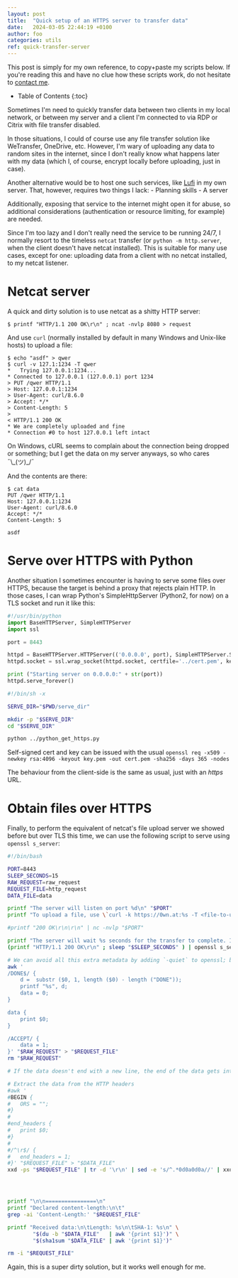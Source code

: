 ```yaml
---
layout: post
title:  "Quick setup of an HTTPS server to transfer data"
date:	2024-03-05 22:44:19 +0100
author: foo
categories: utils
ref: quick-transfer-server
---
```


This post is simply for my own reference, to copy+paste my scripts below.
If you're reading this and have no clue how these scripts work, do not hesitate to [contact me](/about).

* Table of Contents
{:toc}

Sometimes I'm need to quickly transfer data between two clients in my local network, or between my server and a client I'm connected to via RDP or Citrix with file transfer disabled.

In those situations, I could of course use any file transfer solution like WeTransfer, OneDrive, etc.
However, I'm wary of uploading any data to random sites in the internet, since I don't really know what happens later with my data (which I, of course, encrypt locally before uploading, just in case).

Another alternative would be to host one such services, like [Lufi](https://framagit.org/fiat-tux/hat-softwares/lufi) in my own server.
That, however, requires two things I lack:
    - Planning skills
    - A server

Additionally, exposing that service to the internet might open it for abuse, so additional considerations (authentication or resource limiting, for example) are needed.


Since I'm too lazy and I don't really need the service to be running 24/7, I normally resort to the timeless `netcat` transfer (or `python -m http.server`, when the client doesn't have netcat installed).
This is suitable for many use cases, except for one: uploading data from a client with no netcat installed, to my netcat listener.

# Netcat server

A quick and dirty solution is to use netcat as a shitty HTTP server:
```
$ printf "HTTP/1.1 200 OK\r\n" ; ncat -nvlp 8080 > request
```

And use `curl` (normally installed by default in many Windows and Unix-like hosts) to upload a file:
```
$ echo "asdf" > qwer
$ curl -v 127.1:1234 -T qwer
*   Trying 127.0.0.1:1234...
* Connected to 127.0.0.1 (127.0.0.1) port 1234
> PUT /qwer HTTP/1.1
> Host: 127.0.0.1:1234
> User-Agent: curl/8.6.0
> Accept: */*
> Content-Length: 5
>
< HTTP/1.1 200 OK
* We are completely uploaded and fine
* Connection #0 to host 127.0.0.1 left intact
```
On Windows, cURL seems to complain about the connection being dropped or something; but I get the data on my server anyways, so who cares ¯\\\_(ツ)\_/¯

And the contents are there:
```
$ cat data
PUT /qwer HTTP/1.1
Host: 127.0.0.1:1234
User-Agent: curl/8.6.0
Accept: */*
Content-Length: 5

asdf
```


# Serve over HTTPS with Python

Another situation I sometimes encounter is having to serve some files over HTTPS, because the target is behind a proxy that rejects plain HTTP.
In those cases, I can wrap Python's SimpleHttpServer (Python2, for now) on a TLS socket and run it like this:

```py
#!/usr/bin/python
import BaseHTTPServer, SimpleHTTPServer
import ssl

port = 8443

httpd = BaseHTTPServer.HTTPServer(('0.0.0.0', port), SimpleHTTPServer.SimpleHTTPRequestHandler)
httpd.socket = ssl.wrap_socket(httpd.socket, certfile='../cert.pem', keyfile = '../key.pem', server_side=True)

print ("Starting server on 0.0.0.0:" + str(port))
httpd.serve_forever()
```

```sh
#!/bin/sh -x

SERVE_DIR="$PWD/serve_dir"

mkdir -p "$SERVE_DIR"
cd "$SERVE_DIR"

python ../python_get_https.py
```

Self-signed cert and key can be issued with the usual `openssl req -x509 -newkey rsa:4096 -keyout key.pem -out cert.pem -sha256 -days 365 -nodes`

The behaviour from the client-side is the same as usual, just with an _https_ URL.


# Obtain files over HTTPS

Finally, to perform the equivalent of netcat's file upload server we showed before but over TLS this time, we can use the following script to serve using `openssl s_server`:
```sh
#!/bin/bash

PORT=8443
SLEEP_SECONDS=15
RAW_REQUEST=raw_request
REQUEST_FILE=http_request
DATA_FILE=data

printf "The server will listen on port %d\n" "$PORT"
printf "To upload a file, use \`curl -k https://0wn.at:%s -T <file-to-upload>\`\n" "$PORT"

#printf "200 OK\r\n\r\n" | nc -nvlp "$PORT"

printf "The server will wait %s seconds for the transfer to complete. If it takes longer (for bigger files or congested network), modify the SLEEP_SECONDS variable.\n" "$SLEEP_SECONDS"
(printf "HTTP/1.1 200 OK\r\n" ; sleep "$SLEEP_SECONDS" ) | openssl s_server -key key.pem -cert cert.pem -accept "$PORT" > "$RAW_REQUEST"

# We can avoid all this extra metadata by adding `-quiet` to openssl; but, for whatever reason, that makes the server hang forever (?)
awk '
/DONE$/ {
	d =  substr ($0, 1, length ($0) - length ("DONE"));
	printf "%s", d;
	data = 0;
}

data {
	print $0;
}

/ACCEPT/ {
	data = 1;
}' "$RAW_REQUEST" > "$REQUEST_FILE"
rm "$RAW_REQUEST"

# If the data doesn't end with a new line, the end of the data gets interleaved with the "DONE" message from OpenSSL

# Extract the data from the HTTP headers
#awk '
#BEGIN {
#	ORS = "";
#}
#
#end_headers {
#	print $0;
#}
#
#/^\r$/ {
#	end_headers = 1;
#}' "$REQUEST_FILE" > "$DATA_FILE"
xxd -ps "$REQUEST_FILE" | tr -d '\r\n' | sed -e 's/^.*0d0a0d0a//' | xxd -r -ps > "$DATA_FILE"




printf "\n\n================\n"
printf "Declared content-length:\n\t"
grep -ai 'Content-Length:' "$REQUEST_FILE"

printf "Received data:\n\tLength: %s\n\tSHA-1: %s\n" \
		"$(du -b "$DATA_FILE"	| awk '{print $1}')" \
		"$(sha1sum "$DATA_FILE" | awk '{print $1}')"

rm -i "$REQUEST_FILE"
```

Again, this is a super dirty solution, but it works well enough for me.
